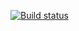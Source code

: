 [![Build status](https://ci.appveyor.com/api/projects/status/14m7f6qsuju0hms3?svg=true)](https://ci.appveyor.com/project/eilinwis/1-2-3-echo)